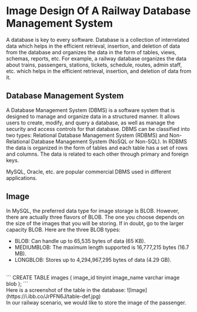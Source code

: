 # Image Design Of A Railway Database Management System
A database is key to every software. Database is a collection of interrelated data which helps in the efficient retrieval, insertion, and deletion of data from the database and organizes the data in the form of tables, views, schemas, reports, etc. For example, a railway database organizes the data about trains, passengers, stations, tickets, schedule, routes, admin staff, etc. which helps in the efficient retrieval, insertion, and deletion of data from it.

## Database Management System
A Database Management System (DBMS) is a software system that is designed to manage and organize data in a structured manner. It allows users to create, modify, and query a database, as well as manage the security and access controls for that database. DBMS can be classified into two types: Relational Database Management System (RDBMS) and Non-Relational Database Management System (NoSQL or Non-SQL). In RDBMS the data is organized in the form of tables and each table has a set of rows and columns. The data is related to each other through primary and foreign keys.

MySQL, Oracle, etc. are popular commercial DBMS used in different applications.

## Image
In MySQL, the preferred data type for image storage is BLOB. However, there are actually three flavors of BLOB. The one you choose depends on the size of the images that you will be storing. If in doubt, go to the larger capacity BLOB. Here are the three BLOB types:
* BLOB: Can handle up to 65,535 bytes of data (65 KB).
* MEDIUMBLOB: The maximum length supported is 16,777,215 bytes (16.7 MB).
* LONGBLOB: Stores up to 4,294,967,295 bytes of data (4.29 GB).
<br>
```
CREATE TABLE images (
image_id tinyint
image_name varchar
image blob
);
```
<br>
Here is a screenshot of the table in the database:
![Image](https://i.ibb.co/JrPFN6J/table-def.jpg)
<br>
In our railway scenario, we would like to store the image of the passenger.
